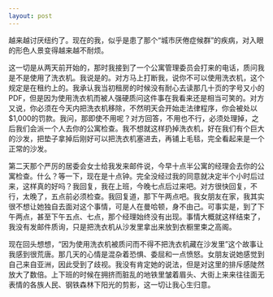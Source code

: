 ```yaml
---
layout: post
---
```

越来越讨厌纽约了。现在的我，似乎是患了那个“城市厌倦症候群”的疾病，对入眼的形色人景变得越来越不耐烦。

这一切是从两天前开始的，那时我接到了一个公寓管理委员会打来的电话，质问我是不是使用了洗衣机。我说是的。对方马上打断我，说你不可以使用洗衣机，这个规定是在租约上的。我承认我当初租房的时候没有耐心去读那几十页的字号又小的PDF，但是因为使用洗衣机而被人强硬质问这件事在我看来还是相当可笑的。对方又说，你必须在今天内把洗衣机移除，不然明天会开始走法律程序，你会被处以$1,000的罚款。我问，那即使不用呢？对方回答，不用也不行，必须处理掉，之后我们会派一个人去你的公寓检查。我不想就这样扔掉洗衣机，好在我们有个巨大的沙发，把垫子拿掉后刚好可以把洗衣机塞进去，再铺上毛毯，完全看起来是一个正常的沙发。

第二天那个严厉的居委会女士给我发来邮件说，今早十点半公寓的经理会去你的公寓检查。什么？等一下，现在是十点钟。完全没经过我的同意就决定半个小时后过来，这样真的好吗？我回复，我在上班，今晚七点后过来吧。对方很快回复，不行，太晚了，五点前必须检查。我回复道，那下午两点吧。我女朋友在家，我其实很不想让她独自去面对这个事情，可是人在曼哈顿，身不由己。可事实是，到了下午两点，甚至下午五点、七点，那个经理始终没有出现。事情大概就这样结束了，我没有发邮件质询，只是把洗衣机从沙发里拿出来放到衣橱里束之高阁。

现在回头想想，“因为使用洗衣机被质问而不得不把洗衣机藏在沙发里”这个故事让我感到很荒唐。那几天的心情是混杂着恐惧、委屈和一点愤怒。女朋友说她感觉到自己来自亚洲，因此受到了歧视。我没有肯定她的说法，但是对这里的排斥感陡然放大了数倍。上下班的时候在拥挤而脏乱的地铁里皱着眉头、大街上来来往往面无表情的各族人民、钢铁森林下阳光的剪影，这一切让我心生归意。